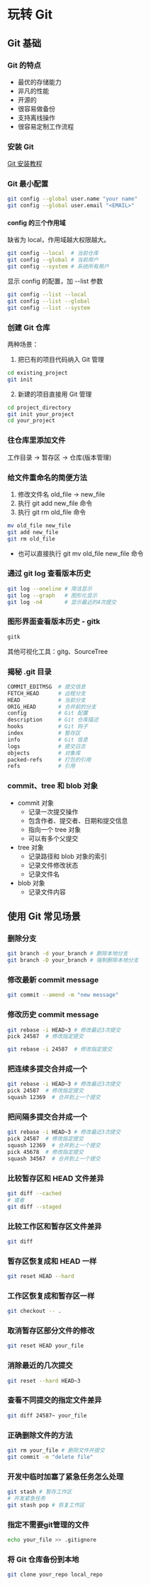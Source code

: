 # 玩转 Git

## Git 基础

### Git 的特点
* 最优的存储能力
* 非凡的性能
* 开源的
* 很容易做备份
* 支持离线操作
* 很容易定制工作流程

### 安装 Git
[Git 安装教程](https://git-scm.com/book/zh/v2/%E8%B5%B7%E6%AD)

### Git 最小配置
```bash
git config --global user.name "your name"
git config --global user.email "<EMAIL>"
```
#### config 的三个作用域
缺省为 local，作用域越大权限越大。
```bash
git config --local  # 当前仓库
git config --global # 当前用户
git config --system # 系统所有用户
```

显示 config 的配置，加 --list 参数
```bash
git config --list --local
git config --list --global
git config --list --system
```

### 创建 Git 仓库
两种场景：
1. 把已有的项目代码纳入 Git 管理
```bash
cd existing_project
git init
```
2. 新建的项目直接用 Git 管理
```bash
cd project_directory
git init your_project
cd your_project
```

### 往仓库里添加文件
工作目录 -> 暂存区 -> 仓库(版本管理)


### 给文件重命名的简便方法
1. 修改文件名 old_file -> new_file
2. 执行 git add new_file 命令
3. 执行 git rm old_file 命令
```bash
mv old_file new_file
git add new_file
git rm old_file
```

* 也可以直接执行 git mv old_file new_file 命令

### 通过 git log 查看版本历史
```bash
git log --oneline # 简洁显示
git log --graph   # 图形化显示
git log -n4       # 显示最近的4次提交
```

### 图形界面查看版本历史 - gitk
```bash
gitk
```
其他可视化工具：gitg、SourceTree

### 揭秘 .git 目录
```bash
COMMIT_EDITMSG  # 提交信息
FETCH_HEAD      # 远程分支
HEAD            # 当前分支
ORIG_HEAD       # 合并前的分支
config          # Git 配置
description     # Git 仓库描述
hooks           # Git 钩子
index           # 暂存区
info            # Git 信息
logs            # 提交日志
objects         # 对象库
packed-refs     # 打包的引用
refs            # 引用
```

### commit、tree 和 blob 对象
* commit 对象
  * 记录一次提交操作
  * 包含作者、提交者、日期和提交信息
  * 指向一个 tree 对象
  * 可以有多个父提交
* tree 对象
  * 记录路径和 blob 对象的索引
  * 记录文件修改状态
  * 记录文件名
* blob 对象
  * 记录文件内容


## 使用 Git 常见场景

### 删除分支
```bash
git branch -d your_branch # 删除本地分支
git branch -D your_branch # 强制删除本地分支
```

### 修改最新 commit message
```bash
git commit --amend -m "new message"
```

### 修改历史 commit message
```bash
git rebase -i HEAD~3 # 修改最近3次提交
pick 24587  # 修改指定提交

git rebase -i 24587  # 修改指定提交
```

### 把连续多提交合并成一个
```bash
git rebase -i HEAD~3 # 修改最近3次提交
pick 24587  # 修改指定提交
squash 12369  # 合并到上一个提交
```

### 把间隔多提交合并成一个
```bash
git rebase -i HEAD~3 # 修改最近3次提交
pick 24587  # 修改指定提交
squash 12369  # 合并到上一个提交
pick 45678  # 修改指定提交
squash 34567  # 合并到上一个提交
```

### 比较暂存区和 HEAD 文件差异
```bash
git diff --cached 
# 或者
git diff --staged
```

### 比较工作区和暂存区文件差异
```bash
git diff
```

### 暂存区恢复成和 HEAD 一样
```bash
git reset HEAD --hard
```

### 工作区恢复成和暂存区一样
```bash
git checkout -- .
```

### 取消暂存区部分文件的修改
```bash
git reset HEAD your_file
```

### 消除最近的几次提交
```bash
git reset --hard HEAD~3
```

### 查看不同提交的指定文件差异
```bash
git diff 24587~ your_file
```

### 正确删除文件的方法
```bash
git rm your_file # 删除文件并提交
git commit -m "delete file"
```

### 开发中临时加塞了紧急任务怎么处理
```bash
git stash # 暂存工作区
# 开发紧急任务
git stash pop # 恢复工作区
```

### 指定不需要git管理的文件
```bash
echo your_file >> .gitignore
```

### 将 Git 仓库备份到本地
```bash
git clone your_repo local_repo
```

